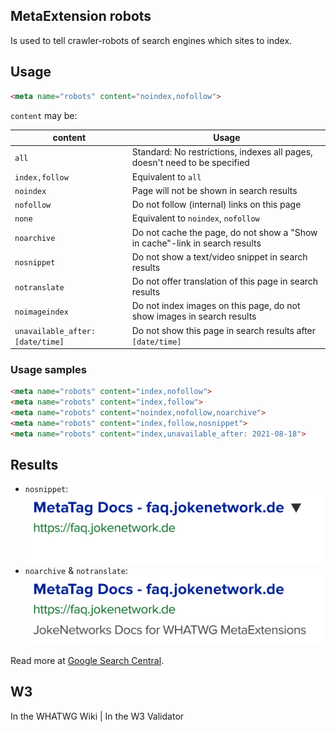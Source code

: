 ## MetaExtension robots

Is used to tell crawler-robots of search engines which sites to index.

## Usage

````html
<meta name="robots" content="noindex,nofollow">
````

`content` may be:

| content                          | Usage                                                                       |
|----------------------------------|-----------------------------------------------------------------------------|
| `all`                            | Standard: No restrictions, indexes all pages, doesn't need to be specified  |
| `index,follow`                   | Equivalent to `all`                                                         |
| `noindex`                        | Page will not be shown in search results                                    |
| `nofollow`                       | Do not follow (internal) links on this page                                 |
| `none`                           | Equivalent to `noindex`, `nofollow`                                         |
| `noarchive`                      | Do not cache the page, do not show a "Show in cache"-link in search results |
| `nosnippet`                      | Do not show a text/video snippet in search results                          |
| `notranslate`                    | Do not offer translation of this page in search results                     |
| `noimageindex`                   | Do not index images on this page, do not show images in search results      |
| `unavailable_after: [date/time]` | Do not show this page in search results after `[date/time]`                 |


### Usage samples

````html
<meta name="robots" content="index,nofollow">
<meta name="robots" content="index,follow">
<meta name="robots" content="noindex,nofollow,noarchive">
<meta name="robots" content="index,follow,nosnippet">
<meta name="robots" content="index,unavailable_after: 2021-08-18">
````

## Results
* `nosnippet`:
	![DuckDuckGo search result](img/nosnippet.svg)
* `noarchive` & `notranslate`:
	![DuckDuckGo search result](img/noarchive.svg)

Read more at [Google Search Central](https://developers.google.com/search/docs/advanced/robots/robots_meta_tag#directives).

## W3

<i class="fas fa-check"></i> In the WHATWG Wiki | <i class="fas fa-check"></i> In the W3 Validator